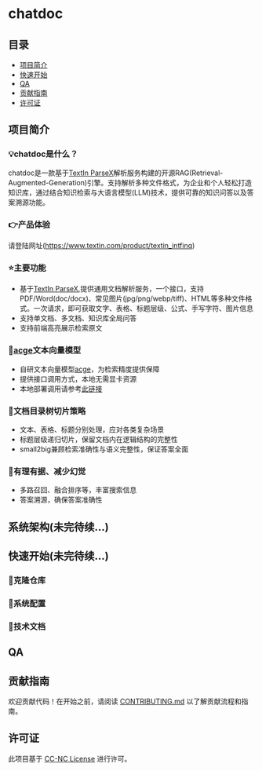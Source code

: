 # chatdoc

## 目录
- [项目简介](#项目简介)
- [快速开始](#安装)
- [QA](#使用方法)
- [贡献指南](#贡献指南)
- [许可证](#许可证)

## 项目简介
### 💡chatdoc是什么？
chatdoc是一款基于[TextIn ParseX](https://www.textin.com/market/detail/pdf_to_markdown)解析服务构建的开源RAG(Retrieval-Augmented-Generation)引擎。支持解析多种文件格式，为企业和个人轻松打造知识库，通过结合知识检索与大语言模型(LLM)技术，提供可靠的知识问答以及答案溯源功能。

### 👉产品体验
请登陆网址(https://www.textin.com/product/textin_intfinq)

### ⭐️主要功能
- 基于[TextIn ParseX](https://www.textin.com/market/detail/pdf_to_markdown),提供通用文档解析服务，一个接口，支持PDF/Word(doc/docx)、常见图片(jpg/png/webp/tiff)、HTML等多种文件格式。一次请求，即可获取文字、表格、标题层级、公式、手写字符、图片信息
- 支持单文档、多文档、知识库全局问答
- 支持前端高亮展示检索原文

### 🚩[acge](https://www.textin.com/market/detail/acge_text_embedding)文本向量模型
- 自研文本向量模型[acge](https://www.textin.com/market/detail/acge_text_embedding)，为检索精度提供保障
- 提供接口调用方式，本地无需显卡资源
- 本地部署调用请参考[此链接](https://github.com/intsig-textin/acge_text_embedding)

### 🌱文档目录树切片策略
- 文本、表格、标题分别处理，应对各类复杂场景
- 标题层级递归切片，保留文档内在逻辑结构的完整性
- small2big兼顾检索准确性与语义完整性，保证答案全面

### 🍱有理有据、减少幻觉
- 多路召回、融合排序等，丰富搜索信息
- 答案溯源，确保答案准确性

## 系统架构(未完待续...)


## 快速开始(未完待续...)
### 🔨︎克隆仓库

### 🔮系统配置


### 📝技术文档

## QA

## 贡献指南
欢迎贡献代码！在开始之前，请阅读 [CONTRIBUTING.md](CONTRIBUTING.md) 以了解贡献流程和指南。

## 许可证
此项目基于 [CC-NC License](LICENSE) 进行许可。